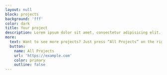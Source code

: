 ```yaml
---
layout: null
block: projects
background: 'fff'
color: dark
title: Your project
description: Lorem ipsum dolor sit amet, consectetur adipisicing elit. Laborum iusto culpa, repellat delectus, explicabo debitis velit eos. At ullam vitae, facilis!
more:
  text: Want to see more projects? Just press “All Projects” on the right side!
  button:
    name: All Projects
    url: 'https://example.com'
    color: primary
    outline: false
---
```

